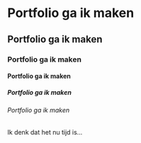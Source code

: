 # Portfolio ga ik maken
## Portfolio ga ik maken
### Portfolio ga ik maken
#### Portfolio ga ik maken
##### Portfolio ga ik maken
###### Portfolio ga ik maken
Ik denk dat het nu tijd is...
